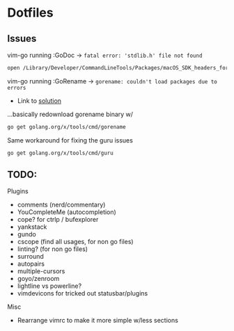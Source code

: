 # Dotfiles

## Issues

vim-go running :GoDoc -> `fatal error: 'stdlib.h' file not found`

```bash
open /Library/Developer/CommandLineTools/Packages/macOS_SDK_headers_for_macOS_10.14.pkg
```

vim-go running :GoRename -> `gorename: couldn't load packages due to errors`

- Link to [solution](https://github.com/redefiance/atom-go-rename/issues/5)

...basically redownload gorename binary w/ 

```bash
go get golang.org/x/tools/cmd/gorename
```

Same workaround for fixing the guru issues

```bash
go get golang.org/x/tools/cmd/guru
```

## TODO:

Plugins

- comments (nerd/commentary)
- YouCompleteMe (autocompletion)
- cope? for ctrlp / bufexplorer
- yankstack
- gundo
- cscope (find all usages, for non go files)
- linting? (for non go files)
- surround
- autopairs
- multiple-cursors
- goyo/zenroom
- lightline vs powerline?
- vimdevicons for tricked out statusbar/plugins

Misc

- Rearrange vimrc to make it more simple w/less sections

